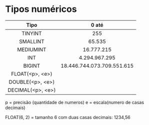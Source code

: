# Tipos numéricos

|        Tipo         |           0 até            |
| :-----------------: | :------------------------: |
|       TINYINT       |            255             |
|      SMALLINT       |           65.535           |
|      MEDIUMINT      |         16.777.215         |
|         INT         |       4.294.967.295        |
|       BIGINT        | 18.446.744.073.709.551.615 |
|  FLOAT(\<p>, \<e>)  |                            |
| DOUBLE(\<p>, \<e>)  |                            |
| DECIMAL(\<p>, \<e>) |                            |

p = precisão (quantidade de numeros)
e = escala(numero de casas decimais)

FLOAT(6, 2) = tamanho 6 com duas casas decimais: 1234,56
